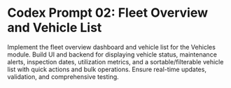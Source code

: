 # Codex Prompt 02: Fleet Overview and Vehicle List

Implement the fleet overview dashboard and vehicle list for the Vehicles module. Build UI and backend for displaying vehicle status, maintenance alerts, inspection dates, utilization metrics, and a sortable/filterable vehicle list with quick actions and bulk operations. Ensure real-time updates, validation, and comprehensive testing.